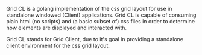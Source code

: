 Grid CL is a golang implementation of the css grid layout for use in standalone windowed (Client) applications.
Grid CL is capable of consuming plain html (no scripts) and (a basic subset of) css files in order to determine how elements are displayed and interacted with.

Grid CL stands for Grid Client, due to it's goal in providing a standalone client environment for the css grid layout.
